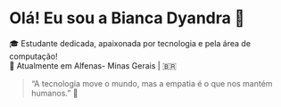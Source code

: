 # Olá! Eu sou a Bianca Dyandra 🦊

🎓 Estudante dedicada, apaixonada por tecnologia e pela área de computação!  
📍 Atualmente em Alfenas- Minas Gerais | 🇧🇷
<!--
## 🚀 Sobre mim
Sou curiosa, gosto de entender como as coisas funcionam e estou sempre buscando aprender mais. 

Tenho me aprofundado em linguagens como C, html, css, python, mas estou sempre aberta a aprender outras tecnologias. 💻

## 💡 Interesses
- Programação
- Cozinhar
- Leitura


## 🛠️ Tecnologias
![C](https://img.shields.io/badge/-C-blue?style=flat-square&logo=c)
![Python](https://img.shields.io/badge/-Python-3776AB?style=flat-square&logo=python)
![HTML](https://img.shields.io/badge/-HTML5-E34F26?style=flat-square&logo=html5)
![CSS](https://img.shields.io/badge/-CSS3-1572B6?style=flat-square&logo=css3)

## 🌐 Onde me encontrar
-  LinkedIn: https://www.linkedin.com/in/bianca-dyandra-farias-641b17205/
-  E-mail: biancagfarias@gmail.com
-  site: https://biadyandra.github.io/BiaDyandra-site/

---
-->
> “A tecnologia move o mundo, mas a empatia é o que nos mantém humanos.” 🤍


<!--
**BiaDyandra/BiaDyandra** is a ✨ _special_ ✨ repository because its `README.md` (this file) appears on your GitHub profile.

Here are some ideas to get you started:

- 🔭 I’m currently working on ...
- 🌱 I’m currently learning ...
- 👯 I’m looking to collaborate on ...
- 🤔 I’m looking for help with ...
- 💬 Ask me about ...
- 📫 How to reach me: ...
- 😄 Pronouns: ...
- ⚡ Fun fact: ...
-->

